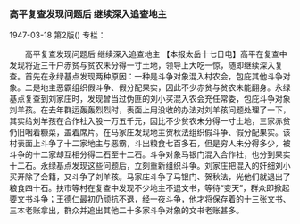 ### 高平复查发现问题后  继续深入追查地主

1947-03-18
第2版()
专栏：

　　高平复查发现问题后
    继续深入追查地主
    【本报太岳十七日电】高平在复查中发现将近三千户赤贫与贫农未分得一寸土地，领导上大吃一惊，随即继续深入复查。首先在永绿基点发现两种原因：一种是斗争对象混入村农会，包庇其他斗争对象。二是地主恶霸组织假斗争、假分配果实，因此不少赤贫与贫农未能翻身。永绿基点复查到刘家庄时，发现曾当过伪匪的刘小买混入农会充任常委，包庇斗争对象刘羊孩。在去年群运轰轰烈烈时，表面上用没收的办法对刘羊孩问题处理了一下，其实给刘羊孩在合作社入股一万五千元，因比不少贫农未分得一寸土地，三家赤贫仍旧咽着糠菜，盖着席片。在马家庄发现地主贺秋法组织假斗争、假分配果实。该村表面上斗争了十二家地主与恶霸，斗出粮食七百多石，但是穷人未分得多少，被斗争的十二家却互相分得二石至十二石。斗争对象马银门混入合作社，也分到果实十二石。永绿基点发现这些问题后，立刻重新组织斗争。刘家庄把混入的奸细刘小买开除了会籍，又斗争了刘羊孩。马家庄斗争了马银门、贺秋法，光他们就退出了粮食四十石。扶市等村在复查中发现不少地主不退文书，等待“变天”，群众即掀起要文书斗争；王德仁最初仍顽抗不退，经一夜斗争，他才将保存着的十三张文书、三本老账拿出，群众并追出其他二十多家斗争对象的文书老账甚多。
